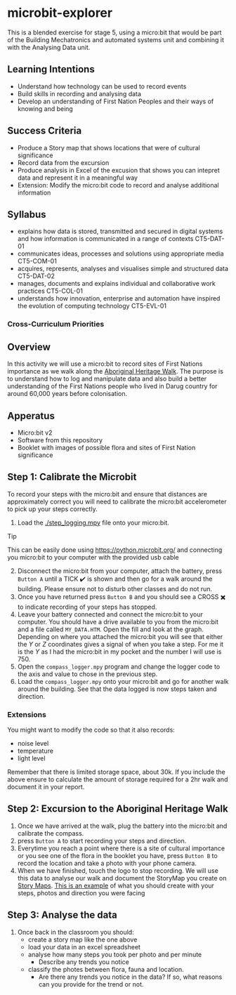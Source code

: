 # microbit-explorer

This is a blended exercise for stage 5, using a micro:bit that would be part of the Building Mechatronics and automated systems unit and combining it with the Analysing Data unit.

## Learning Intentions
- Understand how technology can be used to record events
- Build skills in recording and analysing data
- Develop an understanding of First Nation Peoples and their ways of knowing and being

## Success Criteria
- Produce a Story map that shows locations that were of cultural significance
- Record data from the excursion
- Produce analysis in Excel of the excusion that shows you can intepret data and represent it in a meaningful way
- Extension: Modify the micro:bit code to record and analyse additional information

## Syllabus
- explains how data is stored, transmitted and secured in digital systems and how information is communicated in a range of contexts CT5-DAT-01
- communicates ideas, processes and solutions using appropriate media CT5-COM-01
- acquires, represents, analyses and visualises simple and structured data CT5-DAT-02
- manages, documents and explains individual and collaborative work practices CT5-COL-01
- understands how innovation, enterprise and automation have inspired the evolution of computing technology CT5-EVL-01

### Cross-Curriculum Priorities

## Overview
In this activity we will use a micro:bit to record sites of First Nations importance as we walk along the [Aboriginal Heritage Walk](https://www.nationalparks.nsw.gov.au/things-to-do/walking-tracks/aboriginal-heritage-walk). The purpose is to understand how to log and manipulate data and also build a better understanding of the First Nations people who lived in Darug country for around 60,000 years before colonisation. 

## Apperatus
- Micro:bit v2
- Software from this repository
- Booklet with images of possible flora and sites of First Nation significance

## Step 1: Calibrate the Microbit
To record your steps with the micro:bit and ensure that distances are approximately correct
you will need to calibrate the micro:bit accelerometer to pick up your steps correctly.

1. Load the [./step_logging.mpy]() file onto your micro:bit. 

> [!TIP]
> This can be easily done using https://python.microbit.org/ and connecting you micro:bit to your computer with the provided usb cable

2. Disconnect the micro:bit from your computer, attach the battery, press `Button A` until a TICK :heavy_check_mark: is shown and then go for a walk around the building. Please ensure not to disturb other classes and do not run.
3. Once you have returned press `Button B` and you should see a CROSS :heavy_multiplication_x: to indicate recording of your steps has stopped. 
4. Leave your battery connected and connect the micro:bit to your computer. You should have a drive available to you from the micro:bit and a file called `MY_DATA.HTM`. Open the fill and look at the graph. Depending on where you attached the micro:bit you will see that either the *Y* or *Z* coordinates gives a signal of when you take a step. For me it is the *Y* as I had the micro:bit in my pocket and the number I will use is 750.
5. Open the `compass_logger.mpy` program and change the logger code to the axis and value to chose in the previous step.
6. Load the `compass_logger.mpy` onto your micro:bit and go for another walk around the building. See that the data logged is now steps taken and direction.

### Extensions
You might want to modify the code so that it also records:
- noise level
- temperature
- light level

Remember that there is limited storage space, about 30k. If you include the above ensure to calculate the amount of storage required for a 2hr walk and document it in your report.

## Step 2: Excursion to the Aboriginal Heritage Walk
1. Once we have arrived at the walk, plug the battery into the micro:bit and calibrate the compass. 
1. press `Button A` to start recording your steps and direction.
1. Everytime you reach a point where there is a site of cultural importance or you see one of the flora in the booklet you have, press `Button B` to record the location and take a photo with your phone camera.
1. When we have finished, touch the logo to stop recording. We will use this data to analyse our walk and document the StoryMap you create on [Story Maps](https://storymaps.com/). [This is an example](https://storymaps.com/stories/df2f47bd02674c43ba6c70e861bdf997) of what you should create with your steps, photos and direction you were facing

## Step 3: Analyse the data
1. Once back in the classroom you should:
    - create a story map like the one above
    - load your data in an excel spreadsheet
    - analyse how many steps you took per photo and per minute
        - Describe any trends you notice
    - classify the photes between flora, fauna and location. 
        - Are there any trends you notice in the data? If so, what reasons can you provide for the trend or not.